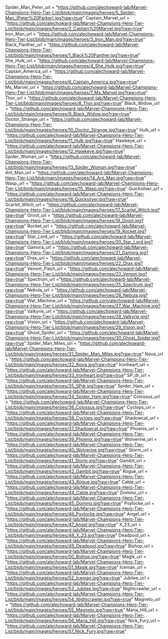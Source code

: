 Spider_Man_Peter_url = "https://github.com/alechoward-lab/Marvel-Champions-Hero-Tier-List/blob/main/images/heroes/5_Spider-Man_(Peter%20Parker).jpg?raw=true"
Captain_Marvel_url = "https://github.com/alechoward-lab/Marvel-Champions-Hero-Tier-List/blob/main/images/heroes/2_Captain%20Marvel.jpg?raw=true"
Iron_Man_url = "https://github.com/alechoward-lab/Marvel-Champions-Hero-Tier-List/blob/main/images/heroes/3_Iron_Man.jpg?raw=true"
Black_Panther_url = "https://github.com/alechoward-lab/Marvel-Champions-Hero-Tier-List/blob/main/images/heroes/1_Black%20Panther.jpg?raw=true"
She_Hulk_url = "https://github.com/alechoward-lab/Marvel-Champions-Hero-Tier-List/blob/main/images/heroes/4_She_Hulk.jpg?raw=true"
Captain_America_url = "https://github.com/alechoward-lab/Marvel-Champions-Hero-Tier-List/blob/main/images/heroes/6_Captain_America.jpg?raw=true"
Ms_Marvel_url = "https://github.com/alechoward-lab/Marvel-Champions-Hero-Tier-List/blob/main/images/heroes/7_Ms_Marvel.jpg?raw=true"
Thor_url = "https://github.com/alechoward-lab/Marvel-Champions-Hero-Tier-List/blob/main/images/heroes/8_Thor.jpg?raw=true"
Black_Widow_url = "https://github.com/alechoward-lab/Marvel-Champions-Hero-Tier-List/blob/main/images/heroes/9_Black_Widow.jpg?raw=true"
Doctor_Strange_url = "https://github.com/alechoward-lab/Marvel-Champions-Hero-Tier-List/blob/main/images/heroes/10_Doctor_Strange.jpg?raw=true"
Hulk_url = "https://github.com/alechoward-lab/Marvel-Champions-Hero-Tier-List/blob/main/images/heroes/11_Hulk.jpg?raw=true"
Hawkeye_url = "https://github.com/alechoward-lab/Marvel-Champions-Hero-Tier-List/blob/main/images/heroes/12_Hawkeye.jpg?raw=true"
Spider_Woman_url = "https://github.com/alechoward-lab/Marvel-Champions-Hero-Tier-List/blob/main/images/heroes/13_Spider_Woman.jpg?raw=true"
Ant_Man_url = "https://github.com/alechoward-lab/Marvel-Champions-Hero-Tier-List/blob/main/images/heroes/14_Ant_Man.jpg?raw=true"
Wasp_url = "https://github.com/alechoward-lab/Marvel-Champions-Hero-Tier-List/blob/main/images/heroes/15_Wasp.jpg?raw=true"
Quicksilver_url = "https://github.com/alechoward-lab/Marvel-Champions-Hero-Tier-List/blob/main/images/heroes/16_Quicksilver.jpg?raw=true"
Scarlet_Witch_url = "https://github.com/alechoward-lab/Marvel-Champions-Hero-Tier-List/blob/main/images/heroes/17_Scarlet_Witch.jpg?raw=true"
Groot_url = "https://github.com/alechoward-lab/Marvel-Champions-Hero-Tier-List/blob/main/images/heroes/18_Groot.jpg?raw=true"
Rocket_url = "https://github.com/alechoward-lab/Marvel-Champions-Hero-Tier-List/blob/main/images/heroes/19_Rocket.jpg?raw=true"
Star_Lord_url = "https://github.com/alechoward-lab/Marvel-Champions-Hero-Tier-List/blob/main/images/heroes/20_Star_Lord.jpg?raw=true"
Gamora_url = "https://github.com/alechoward-lab/Marvel-Champions-Hero-Tier-List/blob/main/images/heroes/21_Gamora.jpg?raw=true"
Drax_url = "https://github.com/alechoward-lab/Marvel-Champions-Hero-Tier-List/blob/main/images/heroes/22_Drax.jpg?raw=true"
Venom_Flash_url = "https://github.com/alechoward-lab/Marvel-Champions-Hero-Tier-List/blob/main/images/heroes/23_Venom.jpg?raw=true"
Spectrum_url ="https://github.com/alechoward-lab/Marvel-Champions-Hero-Tier-List/blob/main/images/heroes/25_Spectrum.jpg?raw=true"
Nebula_url = "https://github.com/alechoward-lab/Marvel-Champions-Hero-Tier-List/blob/main/images/heroes/26_Nebula.jpg?raw=true"
War_Machine_url = "https://github.com/alechoward-lab/Marvel-Champions-Hero-Tier-List/blob/main/images/heroes/27_War_Machine.jpg?raw=true"
Valkyrie_url ="https://github.com/alechoward-lab/Marvel-Champions-Hero-Tier-List/blob/main/images/heroes/28_Valkyrie.jpg?raw=true"
Vision_url = "https://github.com/alechoward-lab/Marvel-Champions-Hero-Tier-List/blob/main/images/heroes/29_Vision.jpg?raw=true"
Ghost_Spider_url = "https://github.com/alechoward-lab/Marvel-Champions-Hero-Tier-List/blob/main/images/heroes/30_Ghost_Spider.jpg?raw=true"
Spider_Man_Miles_url = "https://github.com/alechoward-lab/Marvel-Champions-Hero-Tier-List/blob/main/images/heroes/31_Spider_Man_Miles.jpg?raw=true"
Nova_url = "https://github.com/alechoward-lab/Marvel-Champions-Hero-Tier-List/blob/main/images/heroes/32_Nova.jpg?raw=true"
Ironheart_url = "https://github.com/alechoward-lab/Marvel-Champions-Hero-Tier-List/blob/main/images/heroes/33_Ironheart.jpg?raw=true"
SP_dr_url = "https://github.com/alechoward-lab/Marvel-Champions-Hero-Tier-List/blob/main/images/heroes/35_SPdr.jpg?raw=true"
Spider_Ham_url = "https://github.com/alechoward-lab/Marvel-Champions-Hero-Tier-List/blob/main/images/heroes/34_Spider_Ham.jpg?raw=true"
Colossus_url = "https://github.com/alechoward-lab/Marvel-Champions-Hero-Tier-List/blob/main/images/heroes/36_Colossus.jpg?raw=true"
Cyclops_url = "https://github.com/alechoward-lab/Marvel-Champions-Hero-Tier-List/blob/main/images/heroes/38_Cyclops.jpg?raw=true"
Shadowcat_url = "https://github.com/alechoward-lab/Marvel-Champions-Hero-Tier-List/blob/main/images/heroes/37_Shadowcat.jpg?raw=true"
Phoenix_url = "https://github.com/alechoward-lab/Marvel-Champions-Hero-Tier-List/blob/main/images/heroes/39_Phoenix.jpg?raw=true"
Wolverine_url = "https://github.com/alechoward-lab/Marvel-Champions-Hero-Tier-List/blob/main/images/heroes/40_Wolverine.jpg?raw=true"
Storm_url = "https://github.com/alechoward-lab/Marvel-Champions-Hero-Tier-List/blob/main/images/heroes/41_Storm.jpg?raw=true"
Gambit_url = "https://github.com/alechoward-lab/Marvel-Champions-Hero-Tier-List/blob/main/images/heroes/42_Gambit.jpg?raw=true"
Rogue_url = "https://github.com/alechoward-lab/Marvel-Champions-Hero-Tier-List/blob/main/images/heroes/43_Rogue.jpg?raw=true"
Cable_url = "https://github.com/alechoward-lab/Marvel-Champions-Hero-Tier-List/blob/main/images/heroes/44_Cable.jpg?raw=true"
Domino_url = "https://github.com/alechoward-lab/Marvel-Champions-Hero-Tier-List/blob/main/images/heroes/45_Domino.jpg?raw=true"
Psylocke_url = "https://github.com/alechoward-lab/Marvel-Champions-Hero-Tier-List/blob/main/images/heroes/46_Psylocke.jpg?raw=true"
Angel_url = "https://github.com/alechoward-lab/Marvel-Champions-Hero-Tier-List/blob/main/images/heroes/47_Angel.jpg?raw=true"
X_23_url = "https://github.com/alechoward-lab/Marvel-Champions-Hero-Tier-List/blob/main/images/heroes/48_X_23.jpg?raw=true"
Deadpool_url = "https://github.com/alechoward-lab/Marvel-Champions-Hero-Tier-List/blob/main/images/heroes/49_Deadpool.jpg?raw=true"
Bishop_url = "https://github.com/alechoward-lab/Marvel-Champions-Hero-Tier-List/blob/main/images/heroes/50_Bishop.jpg?raw=true"
Magik_url = "https://github.com/alechoward-lab/Marvel-Champions-Hero-Tier-List/blob/main/images/heroes/51_Magik.jpg?raw=true"
Iceman_url = "https://github.com/alechoward-lab/Marvel-Champions-Hero-Tier-List/blob/main/images/heroes/52_Iceman.jpg?raw=true"
Jubilee_url = "https://github.com/alechoward-lab/Marvel-Champions-Hero-Tier-List/blob/main/images/heroes/53_Jubilee.jpg?raw=true"
Nightcrawler_url = "https://github.com/alechoward-lab/Marvel-Champions-Hero-Tier-List/blob/main/images/heroes/54_Nightcrawler.jpg?raw=true"
Magneto_url = "https://github.com/alechoward-lab/Marvel-Champions-Hero-Tier-List/blob/main/images/heroes/55_Magneto.jpg?raw=true"
Maria_Hill_url = "https://github.com/alechoward-lab/Marvel-Champions-Hero-Tier-List/blob/main/images/heroes/56_Maria_Hill.jpg?raw=true"
Nick_Fury_url = "https://github.com/alechoward-lab/Marvel-Champions-Hero-Tier-List/blob/main/images/heroes/57_Nick_Fury.jpg?raw=true"